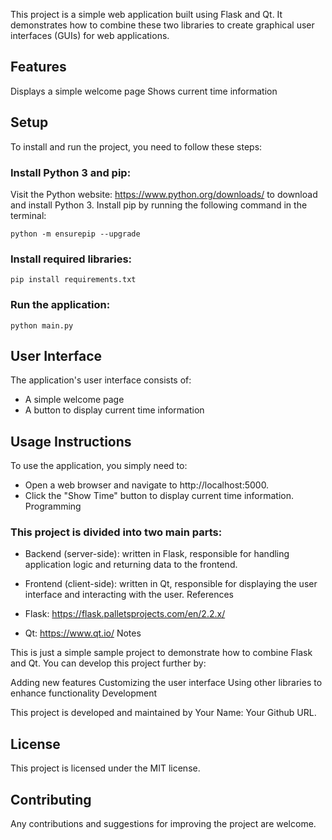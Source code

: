This project is a simple web application built using Flask and Qt. It demonstrates how to combine these two libraries to create graphical user interfaces (GUIs) for web applications.

## Features

Displays a simple welcome page
Shows current time information

## Setup

To install and run the project, you need to follow these steps:

### Install Python 3 and pip:

Visit the Python website: https://www.python.org/downloads/ to download and install Python 3.
Install pip by running the following command in the terminal:

    python -m ensurepip --upgrade

### Install required libraries:

    pip install requirements.txt

### Run the application:

    python main.py

## User Interface

The application's user interface consists of:

- A simple welcome page
- A button to display current time information

## Usage Instructions

To use the application, you simply need to:

- Open a web browser and navigate to http://localhost:5000.
- Click the "Show Time" button to display current time information.
Programming

### This project is divided into two main parts:

- Backend (server-side): written in Flask, responsible for handling application logic and returning data to the frontend.
- Frontend (client-side): written in Qt, responsible for displaying the user interface and interacting with the user.
References

- Flask: https://flask.palletsprojects.com/en/2.2.x/
- Qt: https://www.qt.io/
Notes

This is just a simple sample project to demonstrate how to combine Flask and Qt. You can develop this project further by:

Adding new features
Customizing the user interface
Using other libraries to enhance functionality
Development

This project is developed and maintained by Your Name: Your Github URL.

## License

This project is licensed under the MIT license.

## Contributing

Any contributions and suggestions for improving the project are welcome.